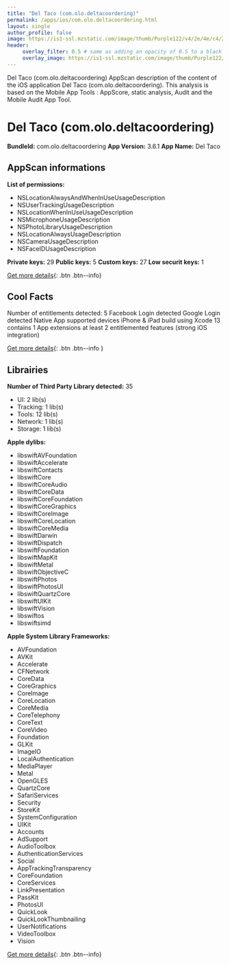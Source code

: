 ```yaml
---
title: "Del Taco (com.olo.deltacoordering)"
permalink: /apps/ios/com.olo.deltacoordering.html
layout: single
author_profile: false
image: https://is1-ssl.mzstatic.com/image/thumb/Purple122/v4/2e/4e/c4/2e4ec4d0-3889-5c4d-9a3b-31a0863a226c/AppIcon-0-0-1x_U007emarketing-0-0-0-10-0-0-sRGB-0-0-0-GLES2_U002c0-512MB-85-220-0-0.png/512x512bb.jpg
header: 
     overlay_filter: 0.5 # same as adding an opacity of 0.5 to a black background
     overlay_image: https://is1-ssl.mzstatic.com/image/thumb/Purple122/v4/2e/4e/c4/2e4ec4d0-3889-5c4d-9a3b-31a0863a226c/AppIcon-0-0-1x_U007emarketing-0-0-0-10-0-0-sRGB-0-0-0-GLES2_U002c0-512MB-85-220-0-0.png/512x512bb.jpg
---
```

Del Taco (com.olo.deltacoordering) AppScan description of the content of the iOS application Del Taco (com.olo.deltacoordering). This analysis is based on the Mobile App Tools : AppScore, static analysis, Audit and the Mobile Audit App Tool.

# Del Taco (com.olo.deltacoordering)

**BundleId:** com.olo.deltacoordering
**App Version:** 3.6.1
**App Name:** Del Taco


## AppScan informations 

**List of permissions:** 
- NSLocationAlwaysAndWhenInUseUsageDescription
- NSUserTrackingUsageDescription
- NSLocationWhenInUseUsageDescription
- NSMicrophoneUsageDescription
- NSPhotoLibraryUsageDescription
- NSLocationAlwaysUsageDescription
- NSCameraUsageDescription
- NSFaceIDUsageDescription
  
  
**Private keys:** 29
**Public keys:** 5
**Custom keys:** 27
**Low securit keys:** 1
  
[Get more details](/pricing.html){: .btn .btn--info}

## Cool Facts

Number of entitlements detected: 5
Facebook Login detected
Google Login detected
Native App
supported devices iPhone & iPad
build using Xcode 13
contains 1 App extensions
at least 2 entitlemented features (strong iOS integration)
  
[Get more details](/pricing.html){: .btn .btn--info }

## Librairies 
**Number of Third Party Library detected:** 35
- UI: 2 lib(s)
- Tracking: 1 lib(s)
- Tools: 12 lib(s)
- Network: 1 lib(s)
- Storage: 1 lib(s)


**Apple dylibs:**
- libswiftAVFoundation
- libswiftAccelerate
- libswiftContacts
- libswiftCore
- libswiftCoreAudio
- libswiftCoreData
- libswiftCoreFoundation
- libswiftCoreGraphics
- libswiftCoreImage
- libswiftCoreLocation
- libswiftCoreMedia
- libswiftDarwin
- libswiftDispatch
- libswiftFoundation
- libswiftMapKit
- libswiftMetal
- libswiftObjectiveC
- libswiftPhotos
- libswiftPhotosUI
- libswiftQuartzCore
- libswiftUIKit
- libswiftVision
- libswiftos
- libswiftsimd


**Apple System Library Frameworks:**
- AVFoundation
- AVKit
- Accelerate
- CFNetwork
- CoreData
- CoreGraphics
- CoreImage
- CoreLocation
- CoreMedia
- CoreTelephony
- CoreText
- CoreVideo
- Foundation
- GLKit
- ImageIO
- LocalAuthentication
- MediaPlayer
- Metal
- OpenGLES
- QuartzCore
- SafariServices
- Security
- StoreKit
- SystemConfiguration
- UIKit
- Accounts
- AdSupport
- AudioToolbox
- AuthenticationServices
- Social
- AppTrackingTransparency
- CoreFoundation
- CoreServices
- LinkPresentation
- PassKit
- PhotosUI
- QuickLook
- QuickLookThumbnailing
- UserNotifications
- VideoToolbox
- Vision


  
[Get more details](/pricing.html){: .btn .btn--info}

